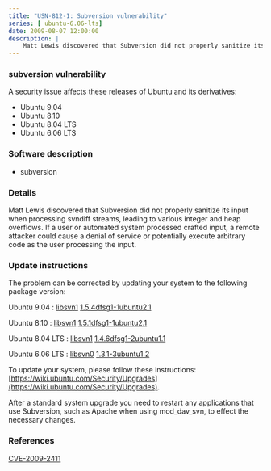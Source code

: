 ```yaml
---
title: "USN-812-1: Subversion vulnerability"
series: [ ubuntu-6.06-lts]
date: 2009-08-07 12:00:00
description: |
    Matt Lewis discovered that Subversion did not properly sanitize its input when processing svndiff streams, leading to various integer and heap overflows. If a user or automated system processed crafted input, a remote attacker could cause a denial of service or potentially execute arbitrary code as the user processing the input. 
--- 
```

 
 


### subversion vulnerability

A security issue affects these releases of Ubuntu and its derivatives:

* Ubuntu 9.04
* Ubuntu 8.10
* Ubuntu 8.04 LTS
* Ubuntu 6.06 LTS

### Software description

* subversion 

### Details

Matt Lewis discovered that Subversion did not properly sanitize its input when processing svndiff streams, leading to various integer and heap overflows. If a user or automated system processed crafted input, a remote attacker could cause a denial of service or potentially execute arbitrary code as the user processing the input. 

### Update instructions

The problem can be corrected by updating your system to the following package version:

Ubuntu 9.04
 : [libsvn1](https://launchpad.net/ubuntu/+source/subversion) <span> [1.5.4dfsg1-1ubuntu2.1](https://launchpad.net/ubuntu/+source/subversion/1.5.4dfsg1-1ubuntu2.1) </span> 

Ubuntu 8.10
 : [libsvn1](https://launchpad.net/ubuntu/+source/subversion) <span> [1.5.1dfsg1-1ubuntu2.1](https://launchpad.net/ubuntu/+source/subversion/1.5.1dfsg1-1ubuntu2.1) </span> 

Ubuntu 8.04 LTS
 : [libsvn1](https://launchpad.net/ubuntu/+source/subversion) <span> [1.4.6dfsg1-2ubuntu1.1](https://launchpad.net/ubuntu/+source/subversion/1.4.6dfsg1-2ubuntu1.1) </span> 

Ubuntu 6.06 LTS
 : [libsvn0](https://launchpad.net/ubuntu/+source/subversion) <span> [1.3.1-3ubuntu1.2](https://launchpad.net/ubuntu/+source/subversion/1.3.1-3ubuntu1.2) </span> 

To update your system, please follow these instructions: [https://wiki.ubuntu.com/Security/Upgrades](https://wiki.ubuntu.com/Security/Upgrades).

After a standard system upgrade you need to restart any applications that use Subversion, such as Apache when using mod_dav_svn, to effect the necessary changes. 

### References

 
 [CVE-2009-2411](http://people.ubuntu.com/~ubuntu-security/cve/CVE-2009-2411)
 

